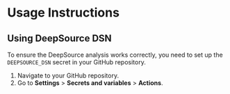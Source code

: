 # Usage Instructions

## Using DeepSource DSN

To ensure the DeepSource analysis works correctly, you need to set up the `DEEPSOURCE_DSN` secret in your GitHub repository.

1. Navigate to your GitHub repository.
2. Go to **Settings** > **Secrets and variables** > **Actions**.


